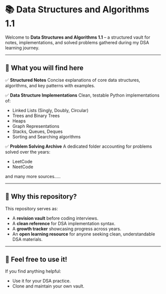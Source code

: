 # 📚 Data Structures and Algorithms 1.1

Welcome to **Data Structures and Algorithms 1.1** –
a structured vault for notes, implementations, and solved problems gathered during my DSA learning journey.

---

## 📌 What you will find here

✅ **Structured Notes**
Concise explanations of core data structures, algorithms, and key patterns with examples.

✅ **Data Structure Implementations**
Clean, testable Python implementations of:

* Linked Lists (Singly, Doubly, Circular)
* Trees and Binary Trees
* Heaps
* Graph Representations
* Stacks, Queues, Deques
* Sorting and Searching algorithms

✅ **Problem Solving Archive**
A dedicated folder accounting for problems solved over the years:

* LeetCode
* NeetCode

and many more sources.....

---

## 🚀 Why this repository?

This repository serves as:

* A **revision vault** before coding interviews.
* A **clean reference** for DSA implementation syntax.
* A **growth tracker** showcasing progress across years.
* An **open learning resource** for anyone seeking clean, understandable DSA materials.

---

## 🤝 Feel free to use it!

If you find anything helpful:

* Use it for your DSA practice.
* Clone and maintain your own vault.

